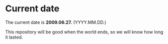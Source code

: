 # Current date

The current date is **2009.06.27.** (YYYY.MM.DD.)

This repository will be good when the world ends, so we will know how long it lasted.